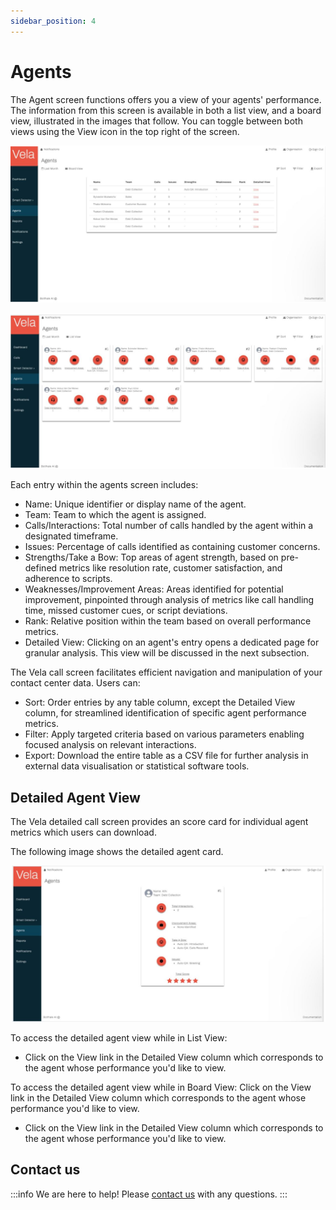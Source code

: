 ```yaml
---
sidebar_position: 4
---
```


# Agents

The Agent screen functions offers you a view of your agents' performance. The information from this screen is available in both a list view, and a board view, illustrated in the images that follow. You can toggle between both views using the View icon in the top right of the screen.

![alt text](image-2.png)

![alt text](image-3.png)

Each entry within the agents screen includes: 
- Name: Unique identifier or display name of the agent.
- Team: Team to which the agent is assigned. 
- Calls/Interactions: Total number of calls handled by the agent within a designated timeframe. 
- Issues: Percentage of calls identified as containing customer concerns. 
- Strengths/Take a Bow: Top areas of agent strength, based on pre-defined metrics like resolution rate, customer satisfaction, and adherence to scripts. 
- Weaknesses/Improvement Areas: Areas identified for potential improvement, pinpointed through analysis of metrics like call handling time, missed customer cues, or script deviations. 
- Rank: Relative position within the team based on overall performance metrics. 
- Detailed View: Clicking on an agent's entry opens a dedicated page for granular analysis. This view will be discussed in the next subsection.


The Vela call screen facilitates efficient navigation and manipulation of your contact center data. 
Users can:

- Sort: Order entries by any table column, except the Detailed View column, for streamlined identification of specific agent performance metrics. 
- Filter: Apply targeted criteria based on various parameters enabling focused analysis on relevant interactions. 
- Export: Download the entire table as a CSV file for further analysis in external data visualisation or statistical software tools.

## Detailed Agent View 

The Vela detailed call screen provides an score card for individual agent metrics which users can download.

The following image shows the detailed agent card.

![alt text](image-4.png)

To access the detailed agent view while in List View: 
- Click on the View link in the Detailed View column which corresponds to the agent whose performance you'd like to view.

To access the detailed agent view while in Board View: Click on the View link in the Detailed View column which corresponds to the agent whose performance you'd like to view. 
- Click on the View link in the Detailed View column which corresponds to the agent whose performance you'd like to view.

## Contact us

:::info
We are here to help! Please [contact us](mailto:support@botlhale.ai) with any questions.
:::